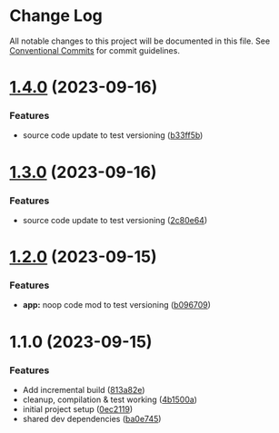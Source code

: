 # Change Log

All notable changes to this project will be documented in this file.
See [Conventional Commits](https://conventionalcommits.org) for commit guidelines.

# [1.4.0](https://github.com/benr-dev/ts-experiments/compare/@benr-ts-experiments/app@1.3.0...@benr-ts-experiments/app@1.4.0) (2023-09-16)

### Features

- source code update to test versioning ([b33ff5b](https://github.com/benr-dev/ts-experiments/commit/b33ff5bf0152cd97d530fb90829090132e35c123))

# [1.3.0](https://github.com/benr-dev/ts-experiments/compare/@benr-ts-experiments/app@1.2.0...@benr-ts-experiments/app@1.3.0) (2023-09-16)

### Features

- source code update to test versioning ([2c80e64](https://github.com/benr-dev/ts-experiments/commit/2c80e643655eaa31cfd4d27cf8f0fad9ae30318d))

# [1.2.0](https://github.com/benr-dev/ts-experiments/compare/@benr-ts-experiments/app@1.1.0...@benr-ts-experiments/app@1.2.0) (2023-09-15)

### Features

- **app:** noop code mod to test versioning ([b096709](https://github.com/benr-dev/ts-experiments/commit/b096709061d6ed6fc81987aeb49ccd74821c5c91))

# 1.1.0 (2023-09-15)

### Features

- Add incremental build ([813a82e](https://github.com/benr-dev/ts-experiments/commit/813a82ee03ae35455f0097d0481f6e114cc000db))
- cleanup, compilation & test working ([4b1500a](https://github.com/benr-dev/ts-experiments/commit/4b1500ab8b30573cbf6c8fc21fb3feced62035dd))
- initial project setup ([0ec2119](https://github.com/benr-dev/ts-experiments/commit/0ec211973c7a976e3f3778b9c51d4c0cb2e524a9))
- shared dev dependencies ([ba0e745](https://github.com/benr-dev/ts-experiments/commit/ba0e7451225d431e4e1684f251197d80b610c0d2))
